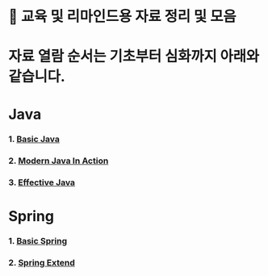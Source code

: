 # 📘 교육 및 리마인드용 자료 정리 및 모음
# 자료 열람 순서는 기초부터 심화까지 아래와 같습니다.

# Java
### 1. [Basic Java](basic-java/00.md)
### 2. [Modern Java In Action](modern-java-in-action/00.md)
### 3. [Effective Java](effective-java/00.md)


# Spring

### 1. [Basic Spring](basic-spring/00.md)
### 2. [Spring Extend](spring-extend/00.md)